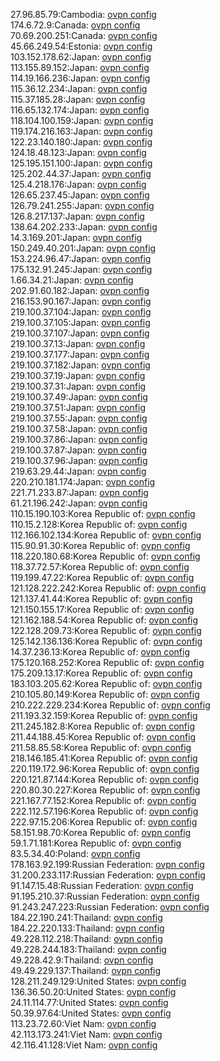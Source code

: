 27.96.85.79:Cambodia: [ovpn config](vpn/27_96_85_79.ovpn)  
174.6.72.9:Canada: [ovpn config](vpn/174_6_72_9.ovpn)  
70.69.200.251:Canada: [ovpn config](vpn/70_69_200_251.ovpn)  
45.66.249.54:Estonia: [ovpn config](vpn/45_66_249_54.ovpn)  
103.152.178.62:Japan: [ovpn config](vpn/103_152_178_62.ovpn)  
113.155.89.152:Japan: [ovpn config](vpn/113_155_89_152.ovpn)  
114.19.166.236:Japan: [ovpn config](vpn/114_19_166_236.ovpn)  
115.36.12.234:Japan: [ovpn config](vpn/115_36_12_234.ovpn)  
115.37.185.28:Japan: [ovpn config](vpn/115_37_185_28.ovpn)  
116.65.132.174:Japan: [ovpn config](vpn/116_65_132_174.ovpn)  
118.104.100.159:Japan: [ovpn config](vpn/118_104_100_159.ovpn)  
119.174.216.163:Japan: [ovpn config](vpn/119_174_216_163.ovpn)  
122.23.140.180:Japan: [ovpn config](vpn/122_23_140_180.ovpn)  
124.18.48.123:Japan: [ovpn config](vpn/124_18_48_123.ovpn)  
125.195.151.100:Japan: [ovpn config](vpn/125_195_151_100.ovpn)  
125.202.44.37:Japan: [ovpn config](vpn/125_202_44_37.ovpn)  
125.4.218.176:Japan: [ovpn config](vpn/125_4_218_176.ovpn)  
126.65.237.45:Japan: [ovpn config](vpn/126_65_237_45.ovpn)  
126.79.241.255:Japan: [ovpn config](vpn/126_79_241_255.ovpn)  
126.8.217.137:Japan: [ovpn config](vpn/126_8_217_137.ovpn)  
138.64.202.233:Japan: [ovpn config](vpn/138_64_202_233.ovpn)  
14.3.169.201:Japan: [ovpn config](vpn/14_3_169_201.ovpn)  
150.249.40.201:Japan: [ovpn config](vpn/150_249_40_201.ovpn)  
153.224.96.47:Japan: [ovpn config](vpn/153_224_96_47.ovpn)  
175.132.91.245:Japan: [ovpn config](vpn/175_132_91_245.ovpn)  
1.66.34.21:Japan: [ovpn config](vpn/1_66_34_21.ovpn)  
202.91.60.182:Japan: [ovpn config](vpn/202_91_60_182.ovpn)  
216.153.90.167:Japan: [ovpn config](vpn/216_153_90_167.ovpn)  
219.100.37.104:Japan: [ovpn config](vpn/219_100_37_104.ovpn)  
219.100.37.105:Japan: [ovpn config](vpn/219_100_37_105.ovpn)  
219.100.37.107:Japan: [ovpn config](vpn/219_100_37_107.ovpn)  
219.100.37.13:Japan: [ovpn config](vpn/219_100_37_13.ovpn)  
219.100.37.177:Japan: [ovpn config](vpn/219_100_37_177.ovpn)  
219.100.37.182:Japan: [ovpn config](vpn/219_100_37_182.ovpn)  
219.100.37.19:Japan: [ovpn config](vpn/219_100_37_19.ovpn)  
219.100.37.31:Japan: [ovpn config](vpn/219_100_37_31.ovpn)  
219.100.37.49:Japan: [ovpn config](vpn/219_100_37_49.ovpn)  
219.100.37.51:Japan: [ovpn config](vpn/219_100_37_51.ovpn)  
219.100.37.55:Japan: [ovpn config](vpn/219_100_37_55.ovpn)  
219.100.37.58:Japan: [ovpn config](vpn/219_100_37_58.ovpn)  
219.100.37.86:Japan: [ovpn config](vpn/219_100_37_86.ovpn)  
219.100.37.87:Japan: [ovpn config](vpn/219_100_37_87.ovpn)  
219.100.37.96:Japan: [ovpn config](vpn/219_100_37_96.ovpn)  
219.63.29.44:Japan: [ovpn config](vpn/219_63_29_44.ovpn)  
220.210.181.174:Japan: [ovpn config](vpn/220_210_181_174.ovpn)  
221.71.233.87:Japan: [ovpn config](vpn/221_71_233_87.ovpn)  
61.21.196.242:Japan: [ovpn config](vpn/61_21_196_242.ovpn)  
110.15.190.103:Korea Republic of: [ovpn config](vpn/110_15_190_103.ovpn)  
110.15.2.128:Korea Republic of: [ovpn config](vpn/110_15_2_128.ovpn)  
112.166.102.134:Korea Republic of: [ovpn config](vpn/112_166_102_134.ovpn)  
115.90.91.30:Korea Republic of: [ovpn config](vpn/115_90_91_30.ovpn)  
118.220.180.68:Korea Republic of: [ovpn config](vpn/118_220_180_68.ovpn)  
118.37.72.57:Korea Republic of: [ovpn config](vpn/118_37_72_57.ovpn)  
119.199.47.22:Korea Republic of: [ovpn config](vpn/119_199_47_22.ovpn)  
121.128.222.242:Korea Republic of: [ovpn config](vpn/121_128_222_242.ovpn)  
121.137.41.44:Korea Republic of: [ovpn config](vpn/121_137_41_44.ovpn)  
121.150.155.17:Korea Republic of: [ovpn config](vpn/121_150_155_17.ovpn)  
121.162.188.54:Korea Republic of: [ovpn config](vpn/121_162_188_54.ovpn)  
122.128.209.73:Korea Republic of: [ovpn config](vpn/122_128_209_73.ovpn)  
125.142.136.136:Korea Republic of: [ovpn config](vpn/125_142_136_136.ovpn)  
14.37.236.13:Korea Republic of: [ovpn config](vpn/14_37_236_13.ovpn)  
175.120.168.252:Korea Republic of: [ovpn config](vpn/175_120_168_252.ovpn)  
175.209.13.17:Korea Republic of: [ovpn config](vpn/175_209_13_17.ovpn)  
183.103.205.62:Korea Republic of: [ovpn config](vpn/183_103_205_62.ovpn)  
210.105.80.149:Korea Republic of: [ovpn config](vpn/210_105_80_149.ovpn)  
210.222.229.234:Korea Republic of: [ovpn config](vpn/210_222_229_234.ovpn)  
211.193.32.159:Korea Republic of: [ovpn config](vpn/211_193_32_159.ovpn)  
211.245.182.8:Korea Republic of: [ovpn config](vpn/211_245_182_8.ovpn)  
211.44.188.45:Korea Republic of: [ovpn config](vpn/211_44_188_45.ovpn)  
211.58.85.58:Korea Republic of: [ovpn config](vpn/211_58_85_58.ovpn)  
218.146.185.41:Korea Republic of: [ovpn config](vpn/218_146_185_41.ovpn)  
220.119.172.96:Korea Republic of: [ovpn config](vpn/220_119_172_96.ovpn)  
220.121.87.144:Korea Republic of: [ovpn config](vpn/220_121_87_144.ovpn)  
220.80.30.227:Korea Republic of: [ovpn config](vpn/220_80_30_227.ovpn)  
221.167.77.152:Korea Republic of: [ovpn config](vpn/221_167_77_152.ovpn)  
222.112.57.196:Korea Republic of: [ovpn config](vpn/222_112_57_196.ovpn)  
222.97.15.206:Korea Republic of: [ovpn config](vpn/222_97_15_206.ovpn)  
58.151.98.70:Korea Republic of: [ovpn config](vpn/58_151_98_70.ovpn)  
59.1.71.181:Korea Republic of: [ovpn config](vpn/59_1_71_181.ovpn)  
83.5.34.40:Poland: [ovpn config](vpn/83_5_34_40.ovpn)  
178.163.92.199:Russian Federation: [ovpn config](vpn/178_163_92_199.ovpn)  
31.200.233.117:Russian Federation: [ovpn config](vpn/31_200_233_117.ovpn)  
91.147.15.48:Russian Federation: [ovpn config](vpn/91_147_15_48.ovpn)  
91.195.210.37:Russian Federation: [ovpn config](vpn/91_195_210_37.ovpn)  
91.243.247.223:Russian Federation: [ovpn config](vpn/91_243_247_223.ovpn)  
184.22.190.241:Thailand: [ovpn config](vpn/184_22_190_241.ovpn)  
184.22.220.133:Thailand: [ovpn config](vpn/184_22_220_133.ovpn)  
49.228.112.218:Thailand: [ovpn config](vpn/49_228_112_218.ovpn)  
49.228.244.183:Thailand: [ovpn config](vpn/49_228_244_183.ovpn)  
49.228.42.9:Thailand: [ovpn config](vpn/49_228_42_9.ovpn)  
49.49.229.137:Thailand: [ovpn config](vpn/49_49_229_137.ovpn)  
128.211.249.129:United States: [ovpn config](vpn/128_211_249_129.ovpn)  
136.36.50.20:United States: [ovpn config](vpn/136_36_50_20.ovpn)  
24.11.114.77:United States: [ovpn config](vpn/24_11_114_77.ovpn)  
50.39.97.64:United States: [ovpn config](vpn/50_39_97_64.ovpn)  
113.23.72.60:Viet Nam: [ovpn config](vpn/113_23_72_60.ovpn)  
42.113.173.241:Viet Nam: [ovpn config](vpn/42_113_173_241.ovpn)  
42.116.41.128:Viet Nam: [ovpn config](vpn/42_116_41_128.ovpn)  
